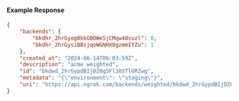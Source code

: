 <!-- Code generated for API Clients. DO NOT EDIT. -->

#### Example Response

```json
{
	"backends": {
		"bkdhr_2hrGyog0kkGBOWeSjCMqw48svzl": 0,
		"bkdhr_2hrGysiBBsjqoWGNHX0gzmmIYZu": 1
	},
	"created_at": "2024-06-14T06:03:59Z",
	"description": "acme weighted",
	"id": "bkdwd_2hrGypdBIjDZ0g5Fl38STlGRZwg",
	"metadata": "{\"environment\": \"staging\"}",
	"uri": "https://api.ngrok.com/backends/weighted/bkdwd_2hrGypdBIjDZ0g5Fl38STlGRZwg"
}
```
